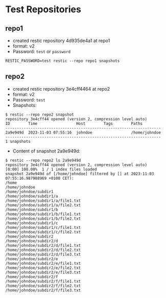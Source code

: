 # Test Repositories

## repo1
* created restic repository 4d935de4a1 at repo1
* format: v2
* Password: `test` or `password`

```shell
RESTIC_PASSWORD=test restic --repo repo1 snapshots
```

## repo2
* created restic repository 3e4cff4464 at repo2
* format: v2
* Password: `test`
* Snapshots:
```
$ restic --repo repo2 snapshot
repository 3e4cff44 opened (version 2, compression level auto)
ID        Time                 Host        Tags        Paths
--------------------------------------------------------------------
2a9e949d  2023-11-03 07:55:16  johndoe                 /home/johndoe
--------------------------------------------------------------------
1 snapshots
```
* Content of snapshot 2a9e949d:
```
$ restic --repo repo2 ls 2a9e949d
repository 3e4cff44 opened (version 2, compression level auto)
[0:00] 100.00%  1 / 1 index files loaded
snapshot 2a9e949d of [/home/johndoe] filtered by [] at 2023-11-03 07:55:16.987988969 +0100 CET):
/home
/home/johndoe
/home/johndoe/subdir1
/home/johndoe/subdir1/a
/home/johndoe/subdir1/a/file1.txt
/home/johndoe/subdir1/a/file2.txt
/home/johndoe/subdir1/b
/home/johndoe/subdir1/b/file1.txt
/home/johndoe/subdir1/b/file2.txt
/home/johndoe/subdir1/c
/home/johndoe/subdir1/c/file1.txt
/home/johndoe/subdir1/c/file2.txt
/home/johndoe/subdir2
/home/johndoe/subdir2/d
/home/johndoe/subdir2/d/file1.txt
/home/johndoe/subdir2/d/file2.txt
/home/johndoe/subdir2/d/file3.txt
/home/johndoe/subdir2/e
/home/johndoe/subdir2/e/file1.txt
/home/johndoe/subdir2/e/file2.txt
/home/johndoe/subdir2/e/file3.txt
/home/johndoe/subdir2/f
/home/johndoe/subdir2/f/file1.txt
/home/johndoe/subdir2/f/file2.txt
/home/johndoe/subdir2/f/file3.txt
```
